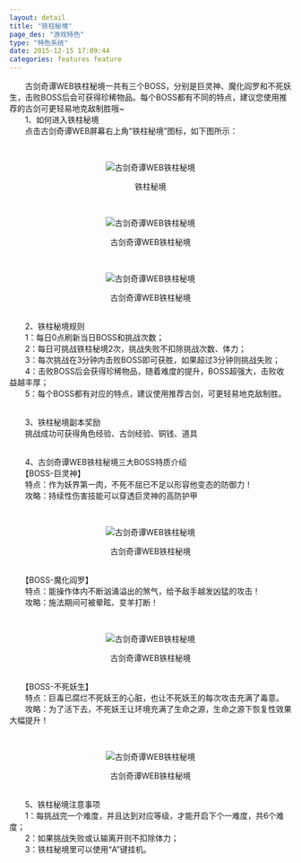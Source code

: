 ```yaml
---
layout: detail
title: "铁柱秘境"
page_des: "游戏特色"
type: "特色系统"
date: 2015-12-15 17:09:44
categories: features feature
---
```

 

 <p>　　古剑奇谭WEB铁柱秘境一共有三个BOSS，分别是巨灵神、魔化阎罗和不死妖生，击败BOSS后会可获得珍稀物品。每个BOSS都有不同的特点，建议您使用推荐的古剑可更轻易地克敌制胜哦~<br/>　　1、如何进入铁柱秘境<br/>　　点击古剑奇谭WEB屏幕右上角“铁柱秘境”图标，如下图所示：</p><p>&nbsp;</p><p style="TEXT-ALIGN: center"><img title="古剑奇谭WEB铁柱秘境" alt="古剑奇谭WEB铁柱秘境" src="http://dev.36b.me/current/gjqt/img/resource/201-1.jpg"/></p><p style="TEXT-ALIGN: center">铁柱秘境</p><p>&nbsp;</p><p style="TEXT-ALIGN: center"><img title="古剑奇谭WEB铁柱秘境" alt="古剑奇谭WEB铁柱秘境" src="http://dev.36b.me/current/gjqt/img/resource/201-2.jpg"/></p><p style="TEXT-ALIGN: center">古剑奇谭WEB铁柱秘境</p><p>&nbsp;</p><p style="TEXT-ALIGN: center"><img title="古剑奇谭WEB铁柱秘境" alt="古剑奇谭WEB铁柱秘境" src="http://dev.36b.me/current/gjqt/img/resource/201-3.jpg"/></p><p style="TEXT-ALIGN: center">古剑奇谭WEB铁柱秘境</p><p><br/>　　2、铁柱秘境规则<br/>　　1：每日0点刷新当日BOSS和挑战次数；<br/>　　2：每日可挑战铁柱秘境2次，挑战失败不扣除挑战次数、体力；<br/>　　3：每次挑战在3分钟内击败BOSS即可获胜，如果超过3分钟则挑战失败；<br/>　　4：击败BOSS后会获得珍稀物品，随着难度的提升，BOSS超强大，击败收益越丰厚；<br/>　　5：每个BOSS都有对应的特点，建议使用推荐古剑，可更轻易地克敌制胜。</p><p><br/>　　3、铁柱秘境副本奖励<br/>　　挑战成功可获得角色经验、古剑经验、铜钱、道具</p><p><br/>　　4、古剑奇谭WEB铁柱秘境三大BOSS特质介绍<br/>　　【BOSS-巨灵神】<br/>　　特点：作为妖界第一肉，不死不屈已不足以形容他变态的防御力！<br/>　　攻略：持续性伤害技能可以穿透巨灵神的高防护甲</p><p>&nbsp;</p><p style="TEXT-ALIGN: center"><img title="古剑奇谭WEB铁柱秘境" alt="古剑奇谭WEB铁柱秘境" src="http://dev.36b.me/current/gjqt/img/resource/201-4.jpg"/></p><p style="TEXT-ALIGN: center">古剑奇谭WEB铁柱秘境</p><p><br/>　　【BOSS-魔化阎罗】<br/>　　特点：能操作体内不断汹涌溢出的煞气，给予敌手越发凶猛的攻击！<br/>　　攻略：施法期间可被晕眩、变羊打断！</p><p>&nbsp;</p><p style="TEXT-ALIGN: center"><img title="古剑奇谭WEB铁柱秘境" alt="古剑奇谭WEB铁柱秘境" src="http://dev.36b.me/current/gjqt/img/resource/201-5.jpg"/></p><p style="TEXT-ALIGN: center">古剑奇谭WEB铁柱秘境</p><p><br/>　　【BOSS-不死妖生】<br/>　　特点：巨毒已腐烂不死妖王的心脏，也让不死妖王的每次攻击充满了毒意。<br/>　　攻略：为了活下去，不死妖王让环境充满了生命之源，生命之源下恢复性效果大幅提升！</p><p>&nbsp;</p><p style="TEXT-ALIGN: center"><img title="古剑奇谭WEB铁柱秘境" alt="古剑奇谭WEB铁柱秘境" src="http://dev.36b.me/current/gjqt/img/resource/201-6.jpg"/></p><p style="TEXT-ALIGN: center">古剑奇谭WEB铁柱秘境</p><p><br/>　　5、铁柱秘境注意事项<br/>　　1：每挑战完一个难度，并且达到对应等级，才能开启下个一难度，共6个难度；<br/>　　2：如果挑战失败或认输离开则不扣除体力；<br/>　　3：铁柱秘境里可以使用“A”键挂机。</p>